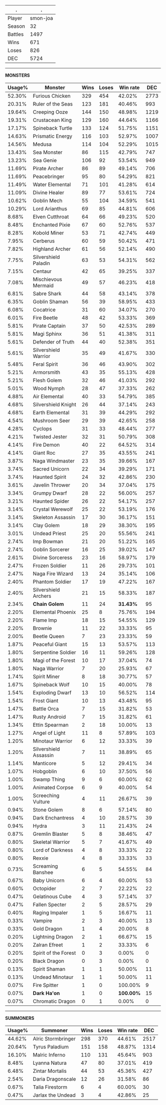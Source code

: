 .|.
|-|-
Player|smon-joa
Season|32
Battles|1497
Wins|671
Loses|826
DEC|5724

---
**MONSTERS**

Usage%|Monster|Wins|Loses|Win rate|DEC|
-|-|-|-|-|-|
52.30%|Furious Chicken|329|454|42.02%|2773|
20.31%|Ruler of the Seas|123|181|40.46%|993|
19.64%|Creeping Ooze|144|150|48.98%|1219|
19.31%|Crustacean King|129|160|44.64%|1166|
17.17%|Spineback Turtle|133|124|51.75%|1151|
14.63%|Prismatic Energy|116|103|52.97%|1007|
14.56%|Medusa|114|104|52.29%|1015|
13.43%|Sea Monster|86|115|42.79%|747|
13.23%|Sea Genie|106|92|53.54%|949|
11.69%|Pirate Archer|86|89|49.14%|706|
11.69%|Peacebringer|95|80|54.29%|821|
11.49%|Water Elemental|71|101|41.28%|614|
11.09%|Divine Healer|89|77|53.61%|724|
10.62%|Goblin Mech|55|104|34.59%|541|
10.29%|Lord Arianthus|69|85|44.81%|606|
8.68%|Elven Cutthroat|64|66|49.23%|520|
8.48%|Enchanted Pixie|67|60|52.76%|537|
8.28%|Kobold Miner|53|71|42.74%|449|
7.95%|Cerberus|60|59|50.42%|471|
7.82%|Highland Archer|61|56|52.14%|490|
7.75%|Silvershield Paladin|63|53|54.31%|562|
7.15%|Centaur|42|65|39.25%|337|
7.08%|Mischievous Mermaid|49|57|46.23%|418|
6.81%|Sabre Shark|44|58|43.14%|378|
6.35%|Goblin Shaman|56|39|58.95%|433|
6.08%|Cocatrice|31|60|34.07%|270|
6.01%|Fire Beetle|48|42|53.33%|369|
5.81%|Pirate Captain|37|50|42.53%|289|
5.81%|Magi Sphinx|36|51|41.38%|311|
5.61%|Defender of Truth|44|40|52.38%|351|
5.61%|Silvershield Warrior|35|49|41.67%|330|
5.48%|Feral Spirit|36|46|43.90%|302|
5.21%|Armorsmith|43|35|55.13%|428|
5.21%|Flesh Golem|32|46|41.03%|292|
5.01%|Wood Nymph|28|47|37.33%|262|
4.88%|Air Elemental|40|33|54.79%|385|
4.68%|Silvershield Knight|26|44|37.14%|243|
4.68%|Earth Elemental|31|39|44.29%|292|
4.54%|Mushroom Seer|29|39|42.65%|258|
4.28%|Cyclops|31|33|48.44%|277|
4.21%|Twisted Jester|32|31|50.79%|308|
4.14%|Fire Demon|40|22|64.52%|314|
4.14%|Giant Roc|27|35|43.55%|241|
3.87%|Naga Windmaster|23|35|39.66%|167|
3.74%|Sacred Unicorn|22|34|39.29%|171|
3.74%|Haunted Spirit|24|32|42.86%|230|
3.61%|Javelin Thrower|20|34|37.04%|175|
3.34%|Grumpy Dwarf|28|22|56.00%|257|
3.21%|Haunted Spider|26|22|54.17%|257|
3.14%|Crystal Werewolf|25|22|53.19%|176|
3.14%|Skeleton Assassin|17|30|36.17%|151|
3.14%|Clay Golem|18|29|38.30%|195|
3.01%|Undead Priest|25|20|55.56%|241|
2.74%|Imp Bowman|21|20|51.22%|165|
2.74%|Goblin Sorcerer|16|25|39.02%|147|
2.61%|Divine Sorceress|23|16|58.97%|179|
2.47%|Frozen Soldier|11|26|29.73%|101|
2.47%|Naga Fire Wizard|13|24|35.14%|106|
2.40%|Phantom Soldier|17|19|47.22%|167|
2.40%|Silvershield Archers|21|15|58.33%|187|
2.34%|**Chain Golem**|11|24|**31.43%**|95|
2.20%|Elemental Phoenix|25|8|75.76%|194|
2.20%|Flame Imp|18|15|54.55%|129|
2.20%|Brownie|11|22|33.33%|95|
2.00%|Beetle Queen|7|23|23.33%|59|
1.87%|Peaceful Giant|15|13|53.57%|113|
1.80%|Serpentine Soldier|16|11|59.26%|128|
1.80%|Magi of the Forest|10|17|37.04%|74|
1.80%|Naga Warrior|7|20|25.93%|67|
1.74%|Spirit Miner|8|18|30.77%|57|
1.67%|Spineback Wolf|10|15|40.00%|78|
1.54%|Exploding Dwarf|13|10|56.52%|114|
1.54%|Frost Giant|10|13|43.48%|95|
1.47%|Battle Orca|7|15|31.82%|53|
1.47%|Rusty Android|7|15|31.82%|61|
1.34%|Ettin Spearman|2|18|10.00%|13|
1.27%|Angel of Light|11|8|57.89%|103|
1.20%|Minotaur Warrior|6|12|33.33%|39|
1.20%|Silvershield Assassin|7|11|38.89%|65|
1.14%|Manticore|5|12|29.41%|34|
1.07%|Hobgoblin|6|10|37.50%|56|
1.00%|Swamp Thing|9|6|60.00%|62|
1.00%|Animated Corpse|6|9|40.00%|54|
1.00%|Screeching Vulture|4|11|26.67%|39|
0.94%|Stone Golem|8|6|57.14%|80|
0.94%|Dark Enchantress|4|10|28.57%|39|
0.94%|Hydra|3|11|21.43%|24|
0.87%|Gremlin Blaster|5|8|38.46%|47|
0.80%|Skeletal Warrior|5|7|41.67%|49|
0.80%|Lord of Darkness|4|8|33.33%|22|
0.80%|Rexxie|4|8|33.33%|33|
0.73%|Screaming Banshee|6|5|54.55%|84|
0.67%|Baby Unicorn|6|4|60.00%|53|
0.60%|Octopider|2|7|22.22%|22|
0.47%|Gelatinous Cube|4|3|57.14%|37|
0.47%|Fallen Specter|2|5|28.57%|29|
0.40%|Raging Impaler|1|5|16.67%|11|
0.33%|Vampire|2|3|40.00%|13|
0.33%|Gold Dragon|1|4|20.00%|8|
0.20%|Lightning Dragon|2|1|66.67%|15|
0.20%|Zalran Efreet|1|2|33.33%|6|
0.20%|Spirit of the Forest|0|3|0.00%|0|
0.20%|Black Dragon|0|3|0.00%|0|
0.13%|Spirit Shaman|1|1|50.00%|11|
0.13%|Undead Minotaur|1|1|50.00%|11|
0.07%|Fire Spitter|1|0|100.00%|9|
0.07%|**Dark Ha'on**|1|0|**100.00%**|15|
0.07%|Chromatic Dragon|0|1|0.00%|0|

---
**SUMMONERS**

Usage%|Summoner|Wins|Loses|Win rate|DEC|
-|-|-|-|-|-|
44.62%|Alric Stormbringer|298|370|44.61%|2517|
20.64%|Tyrus Paladium|151|158|48.87%|1314|
16.10%|Malric Inferno|110|131|45.64%|903|
8.48%|Lyanna Natura|47|80|37.01%|419|
6.48%|Zintar Mortalis|44|53|45.36%|427|
2.54%|Daria Dragonscale|12|26|31.58%|86|
0.67%|Talia Firestorm|6|4|60.00%|30|
0.47%|Jarlax the Undead|3|4|42.86%|25|
